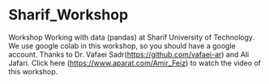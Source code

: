 # Sharif_Workshop
Workshop Working with data (pandas) at Sharif University of Technology. We use google colab in this workshop, so you should have a google account. Thanks to Dr. Vafaei Sadr(https://github.com/vafaei-ar) and Ali Jafari. Click here (https://www.aparat.com/Amir_Feiz) to watch the video of this workshop.
